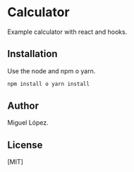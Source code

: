 # Calculator

Example calculator with react and hooks.

## Installation

Use the  node and npm o yarn.

```bash
npm install o yarn install
```

## Author

Miguel López.

## License
[MIT]